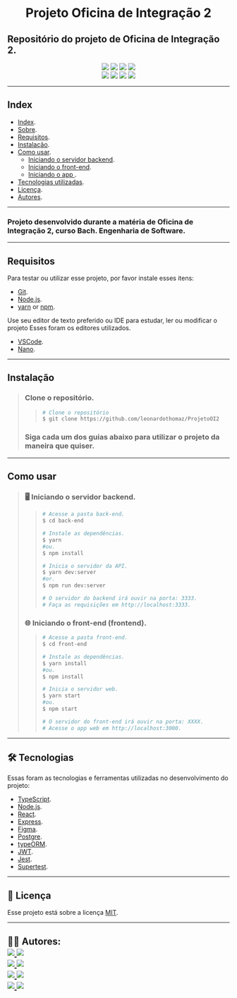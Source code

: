 <h1 align="center">
    Projeto Oficina de Integração 2
</h1>

## Repositório do projeto de Oficina de Integração 2.

<p align="center">
	<img src="https://img.shields.io/github/stars/leonardothomaz/ProjetoOI2" />
    <img src="https://img.shields.io/github/forks/leonardothomaz/ProjetoOI2" />
    <img src="https://img.shields.io/github/issues/leonardothomaz/ProjetoOI2" />
    <img src="https://img.shields.io/github/license/leonardothomaz/ProjetoOI2" />
    <br>
    <img src="https://img.shields.io/badge/Node.JS-grey?logo=node.js" />
    <img src="https://img.shields.io/badge/TypeScript-007ACC?logo=TypeScript" />
    <img src="https://img.shields.io/badge/PostgreSQL-003B57?logo=postgresql" />
    <img src="https://img.shields.io/badge/React-blue?logo=react" />
</p>

---
 
## Index
- [Index](#index).
- [Sobre](#Sobre).
- [Requisitos](#Requisitos).
- [Instalação](#Instalação).
- [Como usar](#como-usar).
    - [Iniciando o servidor backend](#iniciando-backend).
    - [Iniciando o front-end](#iniciando-web).
    - [Iniciando o app ](#iniciando-mobile).
- [Tecnologias utilizadas](#tecnologias).
- [Licença](#licenca).
- [Autores](#autores).
---

### Projeto desenvolvido durante a matéria de Oficina de Integração 2, curso Bach. Engenharia de Software.

---

## Requisitos

Para testar ou utilizar esse projeto, por favor instale esses itens:

- [Git](https://git-scm.com).
- [Node.js](https://nodejs.org/en/).
- [yarn](https://yarnpkg.com/) or [npm](https://www.npmjs.com/).

<!-- MOBILE
- [Expo](https://expo.io/). -->

Use seu editor de texto preferido ou IDE para estudar, ler ou modificar o projeto
Esses foram os editores utilizados.
- [VSCode](https://code.visualstudio.com/).
- [Nano](https://www.nano-editor.org/).

---

## Instalação
> ### Clone o repositório.
>>   ```bash
>>  # Clone o repositório
>>  $ git clone https://github.com/leonardothomaz/ProjetoOI2
>>   ```
> ### Siga cada um dos guias abaixo para utilizar o projeto da maneira que quiser.

---

## Como usar
><h3 id="iniciando-backend">
>   🖥️ Iniciando o servidor backend.
></h3>
>
>> ```bash
>># Acesse a pasta back-end.
>> $ cd back-end
>>
>># Instale as dependências.
>>$ yarn
>>#ou.
>>$ npm install
>>
>># Inicia o servidor da API.
>>$ yarn dev:server
>>#or.
>>$ npm run dev:server
>>
>># O servidor do backend irá ouvir na porta: 3333.
>># Faça as requisições em http://localhost:3333.
>>```
>
><h3 id="iniciando-web">
>🌐 Iniciando o front-end (frontend).
></h3>
>
>>```bash
>># Acesse a pasta front-end.
>> $ cd front-end
>>
>># Instale as dependências.
>>$ yarn install
>>#ou.
>>$ npm install
>>
>># Inicia o servidor web.
>>$ yarn start
>>#ou.
>>$ npm start
>>
>># O servidor do front-end irá ouvir na porta: XXXX.
>># Acesse o app web em http://localhost:3000.
>>```
>
<!-- ><h3 id="iniciando-mobile">
>    📱 Iniciando o app ( Android & IOS ).
></h3>
>
>>```bash
>># Acesse a pasta mobile
>>$ cd mobile
>>
>># Instale as dependências.
>>$ yarn install
>>#ou
>>$ npm install 
>>
>># Inicie o servidor do Expo.
>>$ expo start
>>
>> # Conecte seu smartphone Android ou iPhone no servidor do Expo, ou use seu emulador preferido.
>>```
> -->
---

<h2 id="tecnologias">
    🛠 Tecnologias
</h2>

Essas foram as tecnologias e ferramentas utilizadas no desenvolvimento do projeto:

- [TypeScript](https://www.typescriptlang.org/).
- [Node.js](https://nodejs.org/en/).
- [React](https://pt-br.reactjs.org/).
- [Express](https://expressjs.com/).
- [Figma](https://www.figma.com/).
- [Postgre](https://www.postgresql.org/).
- [typeORM](https://typeorm.io/#/).
- [JWT](https://jwt.io/).
- [Jest](https://jestjs.io/).
- [Supertest](https://www.npmjs.com/package/supertest).

<!-- JOSE
- [typeform](https://github.com/LINK). -->

<!-- MOBILE -->
<!-- - [React Native](https://reactnative.dev/).
- [Expo](https://expo.io/). -->

---

<h2 id="licenca">
    📝 Licença 
</h2>

Esse projeto está sobre a licença [MIT](https://github.com/leonardothomaz/ProjetoOI2/LICENSE.md).

---

<h2 id="autores">
    👨‍💻 Autores:
    <div>
        <a href="https://github.com/FelipePardim" margin="10px">
            <img src="https://img.shields.io/badge/GitHub-FelipePardim-6f42c1?logo=github"/>
        </a>
        <a alt="Felipe Pardim" href="https://www.linkedin.com/in/felipe-pardim">
            <img src="https://img.shields.io/badge/LinkedIn-Felipe%20Pardim-blue?logo=linkedin"/>
        </a>
    </div>
    <div>
        <a href="https://github.com/bremmm" margin="10px">
            <img src="https://img.shields.io/badge/GitHub-bremmm-6f42c1?logo=github"/>
        </a>
        <a alt="JOSE" href="https://www.linkedin.com/in/otaviobrm">
            <img src="https://img.shields.io/badge/LinkedIn-José%20Otávio%20Bremm-blue?logo=linkedin"/>
        </a>
    </div>
    <div>
        <a href="https://github.com/leonardothomaz" margin="10px">
            <img src="https://img.shields.io/badge/GitHub-leonardothomaz-6f42c1?logo=github"/>
        </a>
        <a alt="LEO" href="https://www.linkedin.com/in/leonardo-thomaz-rocha/">
            <img src="https://img.shields.io/badge/LinkedIn-Leonardo%20Thomaz-blue?logo=linkedin"/>
        </a>
    </div>
    <div>
        <a href="https://github.com/Ltrizzini" margin="10px">
            <img src="https://img.shields.io/badge/GitHub-Ltrizzini-6f42c1?logo=github"/>
        </a>
        <a alt="Felipe Pardim" href="https://www.linkedin.com/in/lucas-trizzini-b8a127150">
            <img src="https://img.shields.io/badge/LinkedIn-Lucas%20Trizzini-blue?logo=linkedin"/>
        </a>
    </div>
</h2>